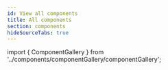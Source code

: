 ```yaml
---
id: View all components
title: All components
section: components
hideSourceTabs: true
---
```


import { ComponentGallery } from '../components/componentGallery/componentGallery';

<ComponentGallery />
